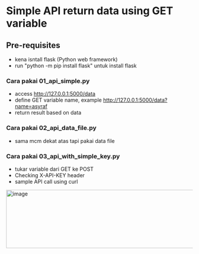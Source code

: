 # Simple API return data using GET variable

## Pre-requisites
- kena isntall flask (Python web framework)
- run "python -m pip install flask" untuk install flask

### Cara pakai **01_api_simple.py**
- access http://127.0.0.1:5000/data
- define GET variable name, example http://127.0.0.1:5000/data?name=asyraf
- return result based on data

### Cara pakai **02_api_data_file.py**
- sama mcm dekat atas tapi pakai data file

### Cara pakai **03_api_with_simple_key.py**
- tukar variable dari GET ke POST
- Checking X-API-KEY header
- sample API call using curl
<img width="667" height="158" alt="image" src="https://github.com/user-attachments/assets/f5696710-f996-4c37-bd3b-738d34911f33" />
